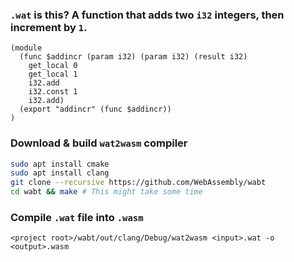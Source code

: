 ### `.wat` is this? A function that adds two `i32` integers, then increment by `1`.
```wasm
(module
  (func $addincr (param i32) (param i32) (result i32)
    get_local 0
    get_local 1
    i32.add
    i32.const 1
    i32.add)
  (export "addincr" (func $addincr))
)
```

### Download & build `wat2wasm` compiler
```bash
sudo apt install cmake
sudo apt install clang
git clone --recursive https://github.com/WebAssembly/wabt
cd wabt && make # This might take some time 
```
### Compile `.wat` file into `.wasm`
```
<project root>/wabt/out/clang/Debug/wat2wasm <input>.wat -o <output>.wasm
```
